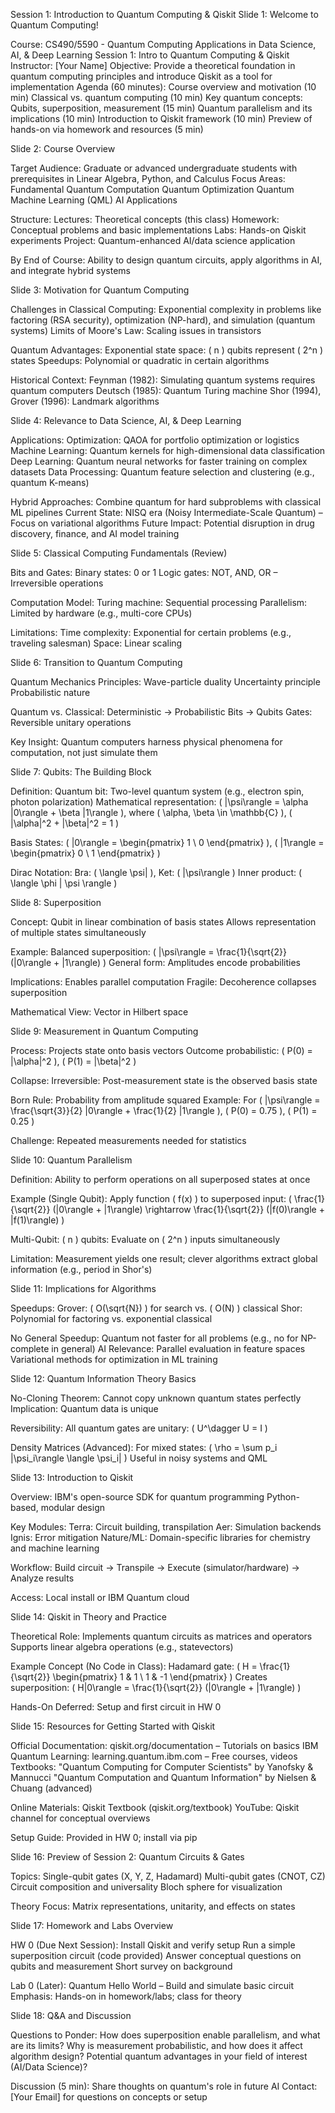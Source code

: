Session 1: Introduction to Quantum Computing & Qiskit
Slide 1: Welcome to Quantum Computing!

Course: CS490/5590 - Quantum Computing Applications in Data Science, AI, & Deep Learning
Session 1: Intro to Quantum Computing & Qiskit
Instructor: [Your Name]
Objective: Provide a theoretical foundation in quantum computing principles and introduce Qiskit as a tool for implementation
Agenda (60 minutes):
Course overview and motivation (10 min)
Classical vs. quantum computing (10 min)
Key quantum concepts: Qubits, superposition, measurement (15 min)
Quantum parallelism and its implications (10 min)
Introduction to Qiskit framework (10 min)
Preview of hands-on via homework and resources (5 min)



Slide 2: Course Overview

Target Audience: Graduate or advanced undergraduate students with prerequisites in Linear Algebra, Python, and Calculus
Focus Areas:
Fundamental Quantum Computation
Quantum Optimization
Quantum Machine Learning (QML)
AI Applications


Structure:
Lectures: Theoretical concepts (this class)
Homework: Conceptual problems and basic implementations
Labs: Hands-on Qiskit experiments
Project: Quantum-enhanced AI/data science application


By End of Course: Ability to design quantum circuits, apply algorithms in AI, and integrate hybrid systems

Slide 3: Motivation for Quantum Computing

Challenges in Classical Computing:
Exponential complexity in problems like factoring (RSA security), optimization (NP-hard), and simulation (quantum systems)
Limits of Moore's Law: Scaling issues in transistors


Quantum Advantages:
Exponential state space: ( n ) qubits represent ( 2^n ) states
Speedups: Polynomial or quadratic in certain algorithms


Historical Context:
Feynman (1982): Simulating quantum systems requires quantum computers
Deutsch (1985): Quantum Turing machine
Shor (1994), Grover (1996): Landmark algorithms



Slide 4: Relevance to Data Science, AI, & Deep Learning

Applications:
Optimization: QAOA for portfolio optimization or logistics
Machine Learning: Quantum kernels for high-dimensional data classification
Deep Learning: Quantum neural networks for faster training on complex datasets
Data Processing: Quantum feature selection and clustering (e.g., quantum K-means)


Hybrid Approaches: Combine quantum for hard subproblems with classical ML pipelines
Current State: NISQ era (Noisy Intermediate-Scale Quantum) – Focus on variational algorithms
Future Impact: Potential disruption in drug discovery, finance, and AI model training

Slide 5: Classical Computing Fundamentals (Review)

Bits and Gates:
Binary states: 0 or 1
Logic gates: NOT, AND, OR – Irreversible operations


Computation Model:
Turing machine: Sequential processing
Parallelism: Limited by hardware (e.g., multi-core CPUs)


Limitations:
Time complexity: Exponential for certain problems (e.g., traveling salesman)
Space: Linear scaling



Slide 6: Transition to Quantum Computing

Quantum Mechanics Principles:
Wave-particle duality
Uncertainty principle
Probabilistic nature


Quantum vs. Classical:
Deterministic → Probabilistic
Bits → Qubits
Gates: Reversible unitary operations


Key Insight: Quantum computers harness physical phenomena for computation, not just simulate them

Slide 7: Qubits: The Building Block

Definition:
Quantum bit: Two-level quantum system (e.g., electron spin, photon polarization)
Mathematical representation: ( |\psi\rangle = \alpha |0\rangle + \beta |1\rangle ), where ( \alpha, \beta \in \mathbb{C} ), ( |\alpha|^2 + |\beta|^2 = 1 )


Basis States:
( |0\rangle = \begin{pmatrix} 1 \ 0 \end{pmatrix} ), ( |1\rangle = \begin{pmatrix} 0 \ 1 \end{pmatrix} )


Dirac Notation:
Bra: ( \langle \psi| ), Ket: ( |\psi\rangle )
Inner product: ( \langle \phi | \psi \rangle )



Slide 8: Superposition

Concept:
Qubit in linear combination of basis states
Allows representation of multiple states simultaneously


Example:
Balanced superposition: ( |\psi\rangle = \frac{1}{\sqrt{2}} (|0\rangle + |1\rangle) )
General form: Amplitudes encode probabilities


Implications:
Enables parallel computation
Fragile: Decoherence collapses superposition


Mathematical View: Vector in Hilbert space

Slide 9: Measurement in Quantum Computing

Process:
Projects state onto basis vectors
Outcome probabilistic: ( P(0) = |\alpha|^2 ), ( P(1) = |\beta|^2 )


Collapse:
Irreversible: Post-measurement state is the observed basis state


Born Rule: Probability from amplitude squared
Example:
For ( |\psi\rangle = \frac{\sqrt{3}}{2} |0\rangle + \frac{1}{2} |1\rangle ), ( P(0) = 0.75 ), ( P(1) = 0.25 )


Challenge: Repeated measurements needed for statistics

Slide 10: Quantum Parallelism

Definition:
Ability to perform operations on all superposed states at once


Example (Single Qubit):
Apply function ( f(x) ) to superposed input: ( \frac{1}{\sqrt{2}} (|0\rangle + |1\rangle) \rightarrow \frac{1}{\sqrt{2}} (|f(0)\rangle + |f(1)\rangle) )


Multi-Qubit:
( n ) qubits: Evaluate on ( 2^n ) inputs simultaneously


Limitation: Measurement yields one result; clever algorithms extract global information (e.g., period in Shor's)

Slide 11: Implications for Algorithms

Speedups:
Grover: ( O(\sqrt{N}) ) for search vs. ( O(N) ) classical
Shor: Polynomial for factoring vs. exponential classical


No General Speedup: Quantum not faster for all problems (e.g., no for NP-complete in general)
AI Relevance:
Parallel evaluation in feature spaces
Variational methods for optimization in ML training



Slide 12: Quantum Information Theory Basics

No-Cloning Theorem:
Cannot copy unknown quantum states perfectly
Implication: Quantum data is unique


Reversibility:
All quantum gates are unitary: ( U^\dagger U = I )


Density Matrices (Advanced):
For mixed states: ( \rho = \sum p_i |\psi_i\rangle \langle \psi_i| )
Useful in noisy systems and QML



Slide 13: Introduction to Qiskit

Overview:
IBM's open-source SDK for quantum programming
Python-based, modular design


Key Modules:
Terra: Circuit building, transpilation
Aer: Simulation backends
Ignis: Error mitigation
Nature/ML: Domain-specific libraries for chemistry and machine learning


Workflow:
Build circuit → Transpile → Execute (simulator/hardware) → Analyze results


Access: Local install or IBM Quantum cloud

Slide 14: Qiskit in Theory and Practice

Theoretical Role:
Implements quantum circuits as matrices and operators
Supports linear algebra operations (e.g., statevectors)


Example Concept (No Code in Class):
Hadamard gate: ( H = \frac{1}{\sqrt{2}} \begin{pmatrix} 1 & 1 \ 1 & -1 \end{pmatrix} )
Creates superposition: ( H|0\rangle = \frac{1}{\sqrt{2}} (|0\rangle + |1\rangle) )


Hands-On Deferred: Setup and first circuit in HW 0

Slide 15: Resources for Getting Started with Qiskit

Official Documentation: qiskit.org/documentation – Tutorials on basics
IBM Quantum Learning: learning.quantum.ibm.com – Free courses, videos
Textbooks:
"Quantum Computing for Computer Scientists" by Yanofsky & Mannucci
"Quantum Computation and Quantum Information" by Nielsen & Chuang (advanced)


Online Materials:
Qiskit Textbook (qiskit.org/textbook)
YouTube: Qiskit channel for conceptual overviews


Setup Guide: Provided in HW 0; install via pip

Slide 16: Preview of Session 2: Quantum Circuits & Gates

Topics:
Single-qubit gates (X, Y, Z, Hadamard)
Multi-qubit gates (CNOT, CZ)
Circuit composition and universality
Bloch sphere for visualization


Theory Focus: Matrix representations, unitarity, and effects on states

Slide 17: Homework and Labs Overview

HW 0 (Due Next Session):
Install Qiskit and verify setup
Run a simple superposition circuit (code provided)
Answer conceptual questions on qubits and measurement
Short survey on background


Lab 0 (Later): Quantum Hello World – Build and simulate basic circuit
Emphasis: Hands-on in homework/labs; class for theory

Slide 18: Q&A and Discussion

Questions to Ponder:
How does superposition enable parallelism, and what are its limits?
Why is measurement probabilistic, and how does it affect algorithm design?
Potential quantum advantages in your field of interest (AI/Data Science)?


Discussion (5 min): Share thoughts on quantum's role in future AI
Contact: [Your Email] for questions on concepts or setup

